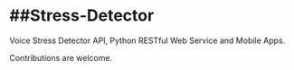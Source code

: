 ##Stress-Detector
===============

Voice Stress Detector API, Python RESTful Web Service and Mobile Apps.

Contributions are welcome.